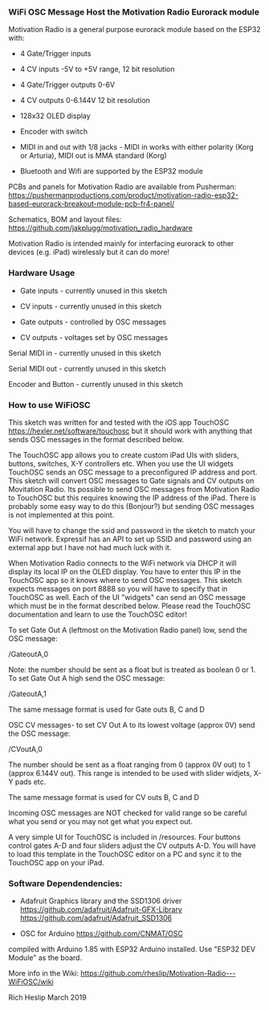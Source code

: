 ### WiFi OSC Message Host the Motivation Radio Eurorack module

Motivation Radio is a general purpose eurorack module based on the ESP32 with:

* 4 Gate/Trigger inputs

* 4 CV inputs -5V to +5V range, 12 bit resolution

* 4 Gate/Trigger outputs 0-6V

* 4 CV outputs 0-6.144V 12 bit resolution

* 128x32 OLED display

* Encoder with switch

* MIDI in and out with 1/8 jacks - MIDI in works with either polarity (Korg or Arturia), MIDI out is MMA standard (Korg)

* Bluetooth and Wifi are supported by the ESP32 module

PCBs and panels for Motivation Radio are available from Pusherman: https://pushermanproductions.com/product/motivation-radio-esp32-based-eurorack-breakout-module-pcb-fr4-panel/

Schematics, BOM and layout files: https://github.com/jakplugg/motivation_radio_hardware

Motivation Radio is intended mainly for interfacing eurorack to other devices (e.g. iPad) wirelessly but it can do more!

### Hardware Usage

* Gate inputs - currently unused in this sketch

* CV inputs - currently unused in this sketch

* Gate outputs - controlled by OSC messages

* CV outputs - voltages set by OSC messages


Serial MIDI in - currently unused in this sketch

Serial MIDI out - currently unused in this sketch

Encoder and Button - currently unused in this sketch



### How to use WiFiOSC

This sketch was written for and tested with the iOS app TouchOSC https://hexler.net/software/touchosc but it should work with anything that sends OSC messages in the format described below.
 
The TouchOSC app allows you to create custom iPad UIs with sliders, buttons, switches, X-Y controllers etc. When you use the UI widgets TouchOSC sends an OSC message to a preconfigured IP address and port. This sketch will convert OSC messages to Gate signals and CV outputs on Movitation Radio. Its possible to send OSC messages from Motivation Radio to TouchOSC but this requires knowing the IP address of the iPad. There is probably some easy way to do this (Bonjour?) but sending OSC messages is not implemented at this point.
 
You will have to change the ssid and password in the sketch to match your WiFi network. Expressif has an API to set up SSID and password using an external app but I have not had much luck with it. 
 
When Motivation Radio connects to the WiFi network via DHCP it will display its local IP on the OLED display. You have to enter this IP in the TouchOSC app so it knows where to send OSC messages. This sketch expects messages on port 8888 so you will have to specify that in TouchOSC as well. Each of the UI "widgets" can send an OSC message which must be in the format described below. Please read the TouchOSC documentation and learn to use the TouchOSC editor!
 
To set Gate Out A (leftmost on the Motivation Radio panel) low, send the OSC message: 
 
/GateoutA,0 

Note: the number should be sent as a float but is treated as boolean 0 or 1. To set Gate Out A high send the OSC message:
 
/GateoutA,1 
 
The same message format is used  for Gate outs B, C and D

 OSC CV messages- to set CV Out A to its lowest voltage (approx 0V) send the OSC message:
 
/CVoutA,0    
 
The number should be sent as a float ranging from 0 (approx 0V out) to 1 (approx 6.144V out). This range is intended to be used with slider widjets, X-Y pads etc. 
 
The same message format is used for CV outs B, C and D

Incoming OSC messages are NOT checked for valid range so be careful what you send or you may not get what you expect out.
 
A very simple UI for TouchOSC is included in /resources. Four buttons control gates A-D and four sliders adjust the CV outputs A-D. You will have to load this template in the TouchOSC editor on a PC and sync it to the TouchOSC app on your iPad.


### Software Dependendencies:

* Adafruit Graphics library and the SSD1306 driver https://github.com/adafruit/Adafruit-GFX-Library https://github.com/adafruit/Adafruit_SSD1306

* OSC for Arduino https://github.com/CNMAT/OSC


compiled with Arduino 1.85 with ESP32 Arduino installed. Use "ESP32 DEV Module" as the board. 

More info in the Wiki: https://github.com/rheslip/Motivation-Radio---WiFiOSC/wiki

Rich Heslip March 2019

